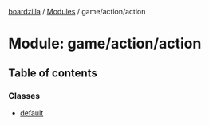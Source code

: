 [boardzilla](../index.md) / [Modules](../modules.md) / game/action/action

# Module: game/action/action

## Table of contents

### Classes

- [default](../classes/game_action_action.default.md)
